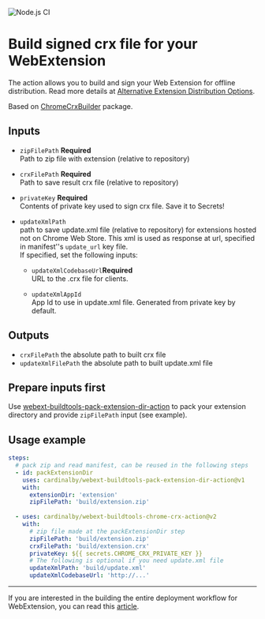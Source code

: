 ![Node.js CI](https://github.com/cardinalby/webext-buildtools-chrome-crx-action/workflows/build-test/badge.svg)

# Build signed crx file for your WebExtension

The action allows you to build and sign your Web Extension for offline distribution. 
Read more details at [Alternative Extension Distribution Options](https://developer.chrome.com/apps/external_extensions).

Based on [ChromeCrxBuilder](https://www.npmjs.com/package/webext-buildtools-chrome-crx-builder) package.

## Inputs

* `zipFilePath` **Required**<br> 
Path to zip file with extension (relative to repository)

* `crxFilePath` **Required**<br>
Path to save result crx file (relative to repository)

* `privateKey` **Required**<br>
Contents of private key used to sign crx file. Save it to Secrets!

* `updateXmlPath`<br>
path to save update.xml file (relative to repository) for extensions hosted not on Chrome Web Store. 
This xml is used as response at url, specified in manifest''s `update_url` key file.<br>
If specified, set the following inputs:  
    * `updateXmlCodebaseUrl`**Required**<br>
    URL to the .crx file for clients.
    
    * `updateXmlAppId`<br>
    App Id to use in update.xml file. Generated from private key by default.

## Outputs
* `crxFilePath` the absolute path to built crx file
* `updateXmlFilePath` the absolute path to built update.xml file

## Prepare inputs first
Use [webext-buildtools-pack-extension-dir-action](https://github.com/cardinalby/webext-buildtools-pack-extension-dir-action)
to pack your extension directory and provide `zipFilePath` input (see example).

## Usage example

```yaml
steps:
  # pack zip and read manifest, can be reused in the following steps
  - id: packExtensionDir
    uses: cardinalby/webext-buildtools-pack-extension-dir-action@v1
    with:
      extensionDir: 'extension'
      zipFilePath: 'build/extension.zip'
  
  - uses: cardinalby/webext-buildtools-chrome-crx-action@v2
    with:
      # zip file made at the packExtensionDir step
      zipFilePath: 'build/extension.zip'
      crxFilePath: 'build/extension.crx'
      privateKey: ${{ secrets.CHROME_CRX_PRIVATE_KEY }}
      # The following is optional if you need update.xml file
      updateXmlPath: 'build/update.xml'
      updateXmlCodebaseUrl: 'http://...'
```

---
If you are interested in the building the entire deployment workflow for WebExtension, 
you can read this [article](https://dev.to/cardinalby/webextension-deployment-and-publishing-using-github-actions-522o).